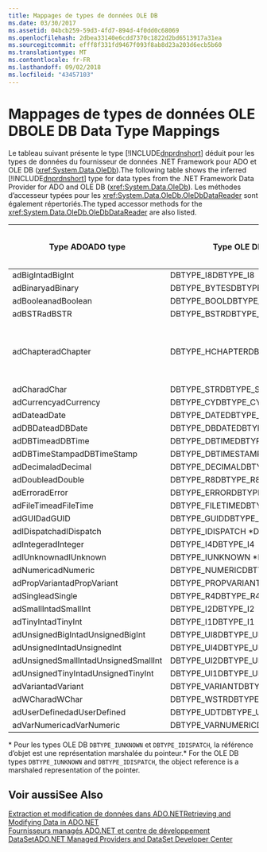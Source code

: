 ```yaml
---
title: Mappages de types de données OLE DB
ms.date: 03/30/2017
ms.assetid: 04bcb259-59d3-4fd7-894d-4f0dd0c68069
ms.openlocfilehash: 2dbea33140e6cdd7370c1822d2bd6513917a31ea
ms.sourcegitcommit: efff8f331fd9467f093f8ab8d23a203d6ecb5b60
ms.translationtype: MT
ms.contentlocale: fr-FR
ms.lasthandoff: 09/02/2018
ms.locfileid: "43457103"
---
```

# <a name="ole-db-data-type-mappings"></a><span data-ttu-id="8f437-102">Mappages de types de données OLE DB</span><span class="sxs-lookup"><span data-stu-id="8f437-102">OLE DB Data Type Mappings</span></span>
<span data-ttu-id="8f437-103">Le tableau suivant présente le type [!INCLUDE[dnprdnshort](../../../../includes/dnprdnshort-md.md)] déduit pour les types de données du fournisseur de données .NET Framework pour ADO et OLE DB (<xref:System.Data.OleDb>).</span><span class="sxs-lookup"><span data-stu-id="8f437-103">The following table shows the inferred [!INCLUDE[dnprdnshort](../../../../includes/dnprdnshort-md.md)] type for data types from the .NET Framework Data Provider for ADO and OLE DB (<xref:System.Data.OleDb>).</span></span> <span data-ttu-id="8f437-104">Les méthodes d’accesseur typées pour les <xref:System.Data.OleDb.OleDbDataReader> sont également répertoriés.</span><span class="sxs-lookup"><span data-stu-id="8f437-104">The typed accessor methods for the <xref:System.Data.OleDb.OleDbDataReader> are also listed.</span></span>  
  
|<span data-ttu-id="8f437-105">Type ADO</span><span class="sxs-lookup"><span data-stu-id="8f437-105">ADO type</span></span>|<span data-ttu-id="8f437-106">Type OLE DB</span><span class="sxs-lookup"><span data-stu-id="8f437-106">OLE DB type</span></span>|<span data-ttu-id="8f437-107">Type [!INCLUDE[dnprdnshort](../../../../includes/dnprdnshort-md.md)]</span><span class="sxs-lookup"><span data-stu-id="8f437-107">[!INCLUDE[dnprdnshort](../../../../includes/dnprdnshort-md.md)] type</span></span>|<span data-ttu-id="8f437-108">Accesseur typé [!INCLUDE[dnprdnshort](../../../../includes/dnprdnshort-md.md)]</span><span class="sxs-lookup"><span data-stu-id="8f437-108">[!INCLUDE[dnprdnshort](../../../../includes/dnprdnshort-md.md)] typed accessor</span></span>|  
|--------------|-----------------|----------------------------------------------------------------------|--------------------------------------------------------------------------------|  
|<span data-ttu-id="8f437-109">adBigInt</span><span class="sxs-lookup"><span data-stu-id="8f437-109">adBigInt</span></span>|<span data-ttu-id="8f437-110">DBTYPE_I8</span><span class="sxs-lookup"><span data-stu-id="8f437-110">DBTYPE_I8</span></span>|<span data-ttu-id="8f437-111">Int64</span><span class="sxs-lookup"><span data-stu-id="8f437-111">Int64</span></span>|<span data-ttu-id="8f437-112">GetInt64()</span><span class="sxs-lookup"><span data-stu-id="8f437-112">GetInt64()</span></span>|  
|<span data-ttu-id="8f437-113">adBinary</span><span class="sxs-lookup"><span data-stu-id="8f437-113">adBinary</span></span>|<span data-ttu-id="8f437-114">DBTYPE_BYTES</span><span class="sxs-lookup"><span data-stu-id="8f437-114">DBTYPE_BYTES</span></span>|<span data-ttu-id="8f437-115">Byte[]</span><span class="sxs-lookup"><span data-stu-id="8f437-115">Byte[]</span></span>|<span data-ttu-id="8f437-116">GetBytes()</span><span class="sxs-lookup"><span data-stu-id="8f437-116">GetBytes()</span></span>|  
|<span data-ttu-id="8f437-117">adBoolean</span><span class="sxs-lookup"><span data-stu-id="8f437-117">adBoolean</span></span>|<span data-ttu-id="8f437-118">DBTYPE_BOOL</span><span class="sxs-lookup"><span data-stu-id="8f437-118">DBTYPE_BOOL</span></span>|<span data-ttu-id="8f437-119">Boolean</span><span class="sxs-lookup"><span data-stu-id="8f437-119">Boolean</span></span>|<span data-ttu-id="8f437-120">GetBoolean()</span><span class="sxs-lookup"><span data-stu-id="8f437-120">GetBoolean()</span></span>|  
|<span data-ttu-id="8f437-121">adBSTR</span><span class="sxs-lookup"><span data-stu-id="8f437-121">adBSTR</span></span>|<span data-ttu-id="8f437-122">DBTYPE_BSTR</span><span class="sxs-lookup"><span data-stu-id="8f437-122">DBTYPE_BSTR</span></span>|<span data-ttu-id="8f437-123">Chaîne</span><span class="sxs-lookup"><span data-stu-id="8f437-123">String</span></span>|<span data-ttu-id="8f437-124">GetString()</span><span class="sxs-lookup"><span data-stu-id="8f437-124">GetString()</span></span>|  
|<span data-ttu-id="8f437-125">adChapter</span><span class="sxs-lookup"><span data-stu-id="8f437-125">adChapter</span></span>|<span data-ttu-id="8f437-126">DBTYPE_HCHAPTER</span><span class="sxs-lookup"><span data-stu-id="8f437-126">DBTYPE_HCHAPTER</span></span>|<span data-ttu-id="8f437-127">Pris en charge dans le `DataReader`.</span><span class="sxs-lookup"><span data-stu-id="8f437-127">Supported through the `DataReader`.</span></span> <span data-ttu-id="8f437-128">Consultez [récupération des données à l’aide d’un DataReader](../../../../docs/framework/data/adonet/retrieving-data-using-a-datareader.md).</span><span class="sxs-lookup"><span data-stu-id="8f437-128">See [Retrieving Data Using a DataReader](../../../../docs/framework/data/adonet/retrieving-data-using-a-datareader.md).</span></span>|<span data-ttu-id="8f437-129">GetValue()</span><span class="sxs-lookup"><span data-stu-id="8f437-129">GetValue()</span></span>|  
|<span data-ttu-id="8f437-130">adChar</span><span class="sxs-lookup"><span data-stu-id="8f437-130">adChar</span></span>|<span data-ttu-id="8f437-131">DBTYPE_STR</span><span class="sxs-lookup"><span data-stu-id="8f437-131">DBTYPE_STR</span></span>|<span data-ttu-id="8f437-132">Chaîne</span><span class="sxs-lookup"><span data-stu-id="8f437-132">String</span></span>|<span data-ttu-id="8f437-133">GetString()</span><span class="sxs-lookup"><span data-stu-id="8f437-133">GetString()</span></span>|  
|<span data-ttu-id="8f437-134">adCurrency</span><span class="sxs-lookup"><span data-stu-id="8f437-134">adCurrency</span></span>|<span data-ttu-id="8f437-135">DBTYPE_CY</span><span class="sxs-lookup"><span data-stu-id="8f437-135">DBTYPE_CY</span></span>|<span data-ttu-id="8f437-136">Decimal</span><span class="sxs-lookup"><span data-stu-id="8f437-136">Decimal</span></span>|<span data-ttu-id="8f437-137">GetDecimal()</span><span class="sxs-lookup"><span data-stu-id="8f437-137">GetDecimal()</span></span>|  
|<span data-ttu-id="8f437-138">adDate</span><span class="sxs-lookup"><span data-stu-id="8f437-138">adDate</span></span>|<span data-ttu-id="8f437-139">DBTYPE_DATE</span><span class="sxs-lookup"><span data-stu-id="8f437-139">DBTYPE_DATE</span></span>|<span data-ttu-id="8f437-140">DateTime</span><span class="sxs-lookup"><span data-stu-id="8f437-140">DateTime</span></span>|<span data-ttu-id="8f437-141">GetDateTime()</span><span class="sxs-lookup"><span data-stu-id="8f437-141">GetDateTime()</span></span>|  
|<span data-ttu-id="8f437-142">adDBDate</span><span class="sxs-lookup"><span data-stu-id="8f437-142">adDBDate</span></span>|<span data-ttu-id="8f437-143">DBTYPE_DBDATE</span><span class="sxs-lookup"><span data-stu-id="8f437-143">DBTYPE_DBDATE</span></span>|<span data-ttu-id="8f437-144">DateTime</span><span class="sxs-lookup"><span data-stu-id="8f437-144">DateTime</span></span>|<span data-ttu-id="8f437-145">GetDateTime()</span><span class="sxs-lookup"><span data-stu-id="8f437-145">GetDateTime()</span></span>|  
|<span data-ttu-id="8f437-146">adDBTime</span><span class="sxs-lookup"><span data-stu-id="8f437-146">adDBTime</span></span>|<span data-ttu-id="8f437-147">DBTYPE_DBTIME</span><span class="sxs-lookup"><span data-stu-id="8f437-147">DBTYPE_DBTIME</span></span>|<span data-ttu-id="8f437-148">DateTime</span><span class="sxs-lookup"><span data-stu-id="8f437-148">DateTime</span></span>|<span data-ttu-id="8f437-149">GetDateTime()</span><span class="sxs-lookup"><span data-stu-id="8f437-149">GetDateTime()</span></span>|  
|<span data-ttu-id="8f437-150">adDBTimeStamp</span><span class="sxs-lookup"><span data-stu-id="8f437-150">adDBTimeStamp</span></span>|<span data-ttu-id="8f437-151">DBTYPE_DBTIMESTAMP</span><span class="sxs-lookup"><span data-stu-id="8f437-151">DBTYPE_DBTIMESTAMP</span></span>|<span data-ttu-id="8f437-152">DateTime</span><span class="sxs-lookup"><span data-stu-id="8f437-152">DateTime</span></span>|<span data-ttu-id="8f437-153">GetDateTime()</span><span class="sxs-lookup"><span data-stu-id="8f437-153">GetDateTime()</span></span>|  
|<span data-ttu-id="8f437-154">adDecimal</span><span class="sxs-lookup"><span data-stu-id="8f437-154">adDecimal</span></span>|<span data-ttu-id="8f437-155">DBTYPE_DECIMAL</span><span class="sxs-lookup"><span data-stu-id="8f437-155">DBTYPE_DECIMAL</span></span>|<span data-ttu-id="8f437-156">Decimal</span><span class="sxs-lookup"><span data-stu-id="8f437-156">Decimal</span></span>|<span data-ttu-id="8f437-157">GetDecimal()</span><span class="sxs-lookup"><span data-stu-id="8f437-157">GetDecimal()</span></span>|  
|<span data-ttu-id="8f437-158">adDouble</span><span class="sxs-lookup"><span data-stu-id="8f437-158">adDouble</span></span>|<span data-ttu-id="8f437-159">DBTYPE_R8</span><span class="sxs-lookup"><span data-stu-id="8f437-159">DBTYPE_R8</span></span>|<span data-ttu-id="8f437-160">Double</span><span class="sxs-lookup"><span data-stu-id="8f437-160">Double</span></span>|<span data-ttu-id="8f437-161">GetDouble()</span><span class="sxs-lookup"><span data-stu-id="8f437-161">GetDouble()</span></span>|  
|<span data-ttu-id="8f437-162">adError</span><span class="sxs-lookup"><span data-stu-id="8f437-162">adError</span></span>|<span data-ttu-id="8f437-163">DBTYPE_ERROR</span><span class="sxs-lookup"><span data-stu-id="8f437-163">DBTYPE_ERROR</span></span>|<span data-ttu-id="8f437-164">ExternalException</span><span class="sxs-lookup"><span data-stu-id="8f437-164">ExternalException</span></span>|<span data-ttu-id="8f437-165">GetValue()</span><span class="sxs-lookup"><span data-stu-id="8f437-165">GetValue()</span></span>|  
|<span data-ttu-id="8f437-166">adFileTime</span><span class="sxs-lookup"><span data-stu-id="8f437-166">adFileTime</span></span>|<span data-ttu-id="8f437-167">DBTYPE_FILETIME</span><span class="sxs-lookup"><span data-stu-id="8f437-167">DBTYPE_FILETIME</span></span>|<span data-ttu-id="8f437-168">DateTime</span><span class="sxs-lookup"><span data-stu-id="8f437-168">DateTime</span></span>|<span data-ttu-id="8f437-169">GetDateTime()</span><span class="sxs-lookup"><span data-stu-id="8f437-169">GetDateTime()</span></span>|  
|<span data-ttu-id="8f437-170">adGUID</span><span class="sxs-lookup"><span data-stu-id="8f437-170">adGUID</span></span>|<span data-ttu-id="8f437-171">DBTYPE_GUID</span><span class="sxs-lookup"><span data-stu-id="8f437-171">DBTYPE_GUID</span></span>|<span data-ttu-id="8f437-172">Guid</span><span class="sxs-lookup"><span data-stu-id="8f437-172">Guid</span></span>|<span data-ttu-id="8f437-173">GetGuid()</span><span class="sxs-lookup"><span data-stu-id="8f437-173">GetGuid()</span></span>|  
|<span data-ttu-id="8f437-174">adIDispatch</span><span class="sxs-lookup"><span data-stu-id="8f437-174">adIDispatch</span></span>|<span data-ttu-id="8f437-175">DBTYPE_IDISPATCH \*</span><span class="sxs-lookup"><span data-stu-id="8f437-175">DBTYPE_IDISPATCH \*</span></span>|<span data-ttu-id="8f437-176">Objet</span><span class="sxs-lookup"><span data-stu-id="8f437-176">Object</span></span>|<span data-ttu-id="8f437-177">GetValue()</span><span class="sxs-lookup"><span data-stu-id="8f437-177">GetValue()</span></span>|  
|<span data-ttu-id="8f437-178">adInteger</span><span class="sxs-lookup"><span data-stu-id="8f437-178">adInteger</span></span>|<span data-ttu-id="8f437-179">DBTYPE_I4</span><span class="sxs-lookup"><span data-stu-id="8f437-179">DBTYPE_I4</span></span>|<span data-ttu-id="8f437-180">Int32</span><span class="sxs-lookup"><span data-stu-id="8f437-180">Int32</span></span>|<span data-ttu-id="8f437-181">GetInt32()</span><span class="sxs-lookup"><span data-stu-id="8f437-181">GetInt32()</span></span>|  
|<span data-ttu-id="8f437-182">adIUnknown</span><span class="sxs-lookup"><span data-stu-id="8f437-182">adIUnknown</span></span>|<span data-ttu-id="8f437-183">DBTYPE_IUNKNOWN \*</span><span class="sxs-lookup"><span data-stu-id="8f437-183">DBTYPE_IUNKNOWN \*</span></span>|<span data-ttu-id="8f437-184">Objet</span><span class="sxs-lookup"><span data-stu-id="8f437-184">Object</span></span>|<span data-ttu-id="8f437-185">GetValue()</span><span class="sxs-lookup"><span data-stu-id="8f437-185">GetValue()</span></span>|  
|<span data-ttu-id="8f437-186">adNumeric</span><span class="sxs-lookup"><span data-stu-id="8f437-186">adNumeric</span></span>|<span data-ttu-id="8f437-187">DBTYPE_NUMERIC</span><span class="sxs-lookup"><span data-stu-id="8f437-187">DBTYPE_NUMERIC</span></span>|<span data-ttu-id="8f437-188">Decimal</span><span class="sxs-lookup"><span data-stu-id="8f437-188">Decimal</span></span>|<span data-ttu-id="8f437-189">GetDecimal()</span><span class="sxs-lookup"><span data-stu-id="8f437-189">GetDecimal()</span></span>|  
|<span data-ttu-id="8f437-190">adPropVariant</span><span class="sxs-lookup"><span data-stu-id="8f437-190">adPropVariant</span></span>|<span data-ttu-id="8f437-191">DBTYPE_PROPVARIANT</span><span class="sxs-lookup"><span data-stu-id="8f437-191">DBTYPE_PROPVARIANT</span></span>|<span data-ttu-id="8f437-192">Objet</span><span class="sxs-lookup"><span data-stu-id="8f437-192">Object</span></span>|<span data-ttu-id="8f437-193">GetValue()</span><span class="sxs-lookup"><span data-stu-id="8f437-193">GetValue()</span></span>|  
|<span data-ttu-id="8f437-194">adSingle</span><span class="sxs-lookup"><span data-stu-id="8f437-194">adSingle</span></span>|<span data-ttu-id="8f437-195">DBTYPE_R4</span><span class="sxs-lookup"><span data-stu-id="8f437-195">DBTYPE_R4</span></span>|<span data-ttu-id="8f437-196">Single</span><span class="sxs-lookup"><span data-stu-id="8f437-196">Single</span></span>|<span data-ttu-id="8f437-197">GetFloat()</span><span class="sxs-lookup"><span data-stu-id="8f437-197">GetFloat()</span></span>|  
|<span data-ttu-id="8f437-198">adSmallInt</span><span class="sxs-lookup"><span data-stu-id="8f437-198">adSmallInt</span></span>|<span data-ttu-id="8f437-199">DBTYPE_I2</span><span class="sxs-lookup"><span data-stu-id="8f437-199">DBTYPE_I2</span></span>|<span data-ttu-id="8f437-200">Int16</span><span class="sxs-lookup"><span data-stu-id="8f437-200">Int16</span></span>|<span data-ttu-id="8f437-201">GetInt16()</span><span class="sxs-lookup"><span data-stu-id="8f437-201">GetInt16()</span></span>|  
|<span data-ttu-id="8f437-202">adTinyInt</span><span class="sxs-lookup"><span data-stu-id="8f437-202">adTinyInt</span></span>|<span data-ttu-id="8f437-203">DBTYPE_I1</span><span class="sxs-lookup"><span data-stu-id="8f437-203">DBTYPE_I1</span></span>|<span data-ttu-id="8f437-204">Byte</span><span class="sxs-lookup"><span data-stu-id="8f437-204">Byte</span></span>|<span data-ttu-id="8f437-205">GetByte()</span><span class="sxs-lookup"><span data-stu-id="8f437-205">GetByte()</span></span>|  
|<span data-ttu-id="8f437-206">adUnsignedBigInt</span><span class="sxs-lookup"><span data-stu-id="8f437-206">adUnsignedBigInt</span></span>|<span data-ttu-id="8f437-207">DBTYPE_UI8</span><span class="sxs-lookup"><span data-stu-id="8f437-207">DBTYPE_UI8</span></span>|<span data-ttu-id="8f437-208">UInt64</span><span class="sxs-lookup"><span data-stu-id="8f437-208">UInt64</span></span>|<span data-ttu-id="8f437-209">GetValue()</span><span class="sxs-lookup"><span data-stu-id="8f437-209">GetValue()</span></span>|  
|<span data-ttu-id="8f437-210">adUnsignedInt</span><span class="sxs-lookup"><span data-stu-id="8f437-210">adUnsignedInt</span></span>|<span data-ttu-id="8f437-211">DBTYPE_UI4</span><span class="sxs-lookup"><span data-stu-id="8f437-211">DBTYPE_UI4</span></span>|<span data-ttu-id="8f437-212">UInt32</span><span class="sxs-lookup"><span data-stu-id="8f437-212">UInt32</span></span>|<span data-ttu-id="8f437-213">GetValue()</span><span class="sxs-lookup"><span data-stu-id="8f437-213">GetValue()</span></span>|  
|<span data-ttu-id="8f437-214">adUnsignedSmallInt</span><span class="sxs-lookup"><span data-stu-id="8f437-214">adUnsignedSmallInt</span></span>|<span data-ttu-id="8f437-215">DBTYPE_UI2</span><span class="sxs-lookup"><span data-stu-id="8f437-215">DBTYPE_UI2</span></span>|<span data-ttu-id="8f437-216">UInt16</span><span class="sxs-lookup"><span data-stu-id="8f437-216">UInt16</span></span>|<span data-ttu-id="8f437-217">GetValue()</span><span class="sxs-lookup"><span data-stu-id="8f437-217">GetValue()</span></span>|  
|<span data-ttu-id="8f437-218">adUnsignedTinyInt</span><span class="sxs-lookup"><span data-stu-id="8f437-218">adUnsignedTinyInt</span></span>|<span data-ttu-id="8f437-219">DBTYPE_UI1</span><span class="sxs-lookup"><span data-stu-id="8f437-219">DBTYPE_UI1</span></span>|<span data-ttu-id="8f437-220">Byte</span><span class="sxs-lookup"><span data-stu-id="8f437-220">Byte</span></span>|<span data-ttu-id="8f437-221">GetByte()</span><span class="sxs-lookup"><span data-stu-id="8f437-221">GetByte()</span></span>|  
|<span data-ttu-id="8f437-222">adVariant</span><span class="sxs-lookup"><span data-stu-id="8f437-222">adVariant</span></span>|<span data-ttu-id="8f437-223">DBTYPE_VARIANT</span><span class="sxs-lookup"><span data-stu-id="8f437-223">DBTYPE_VARIANT</span></span>|<span data-ttu-id="8f437-224">Objet</span><span class="sxs-lookup"><span data-stu-id="8f437-224">Object</span></span>|<span data-ttu-id="8f437-225">GetValue()</span><span class="sxs-lookup"><span data-stu-id="8f437-225">GetValue()</span></span>|  
|<span data-ttu-id="8f437-226">adWChar</span><span class="sxs-lookup"><span data-stu-id="8f437-226">adWChar</span></span>|<span data-ttu-id="8f437-227">DBTYPE_WSTR</span><span class="sxs-lookup"><span data-stu-id="8f437-227">DBTYPE_WSTR</span></span>|<span data-ttu-id="8f437-228">Chaîne</span><span class="sxs-lookup"><span data-stu-id="8f437-228">String</span></span>|<span data-ttu-id="8f437-229">GetString()</span><span class="sxs-lookup"><span data-stu-id="8f437-229">GetString()</span></span>|  
|<span data-ttu-id="8f437-230">adUserDefined</span><span class="sxs-lookup"><span data-stu-id="8f437-230">adUserDefined</span></span>|<span data-ttu-id="8f437-231">DBTYPE_UDT</span><span class="sxs-lookup"><span data-stu-id="8f437-231">DBTYPE_UDT</span></span>|<span data-ttu-id="8f437-232">non pris en charge</span><span class="sxs-lookup"><span data-stu-id="8f437-232">not supported</span></span>||  
|<span data-ttu-id="8f437-233">adVarNumeric</span><span class="sxs-lookup"><span data-stu-id="8f437-233">adVarNumeric</span></span>|<span data-ttu-id="8f437-234">DBTYPE_VARNUMERIC</span><span class="sxs-lookup"><span data-stu-id="8f437-234">DBTYPE_VARNUMERIC</span></span>|<span data-ttu-id="8f437-235">non pris en charge</span><span class="sxs-lookup"><span data-stu-id="8f437-235">not supported</span></span>||  
  
 <span data-ttu-id="8f437-236">\* Pour les types OLE DB `DBTYPE_IUNKNOWN` et `DBTYPE_IDISPATCH`, la référence d’objet est une représentation marshalée du pointeur.</span><span class="sxs-lookup"><span data-stu-id="8f437-236">\* For the OLE DB types `DBTYPE_IUNKNOWN` and `DBTYPE_IDISPATCH`, the object reference is a marshaled representation of the pointer.</span></span>  
  
## <a name="see-also"></a><span data-ttu-id="8f437-237">Voir aussi</span><span class="sxs-lookup"><span data-stu-id="8f437-237">See Also</span></span>  
 [<span data-ttu-id="8f437-238">Extraction et modification de données dans ADO.NET</span><span class="sxs-lookup"><span data-stu-id="8f437-238">Retrieving and Modifying Data in ADO.NET</span></span>](../../../../docs/framework/data/adonet/retrieving-and-modifying-data.md)  
 [<span data-ttu-id="8f437-239">Fournisseurs managés ADO.NET et centre de développement DataSet</span><span class="sxs-lookup"><span data-stu-id="8f437-239">ADO.NET Managed Providers and DataSet Developer Center</span></span>](https://go.microsoft.com/fwlink/?LinkId=217917)

